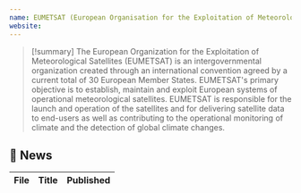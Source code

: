 ```yaml
---
name: EUMETSAT (European Organisation for the Exploitation of Meteorological Satellites)
website: 
---
```


>[!summary]
>The European Organization for the Exploitation of Meteorological Satellites (EUMETSAT) is an intergovernmental organization created through an international convention agreed by a current total of 30 European Member States. EUMETSAT's primary objective is to establish, maintain and exploit European systems of operational meteorological satellites. EUMETSAT is responsible for the launch and operation of the satellites and for delivering satellite data to end-users as well as contributing to the operational monitoring of climate and the detection of global climate changes.

## 📰 News
| File | Title | Published |
| ---- | ----- | --------- |

